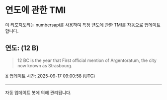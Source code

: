 
# 연도에 관한 TMI

이 리포지토리는 numbersapi를 사용하여 특정 년도에 관한 TMI를 자동으로 업데이트합니다.

## 연도: (12 B)
> 12 BC is the year that First official mention of Argentoratum, the city now known as Strasbourg.

⏳ 업데이트 시간: 2025-09-17 09:00:58 (UTC)

---
자동 업데이트 봇에 의해 관리됩니다.
